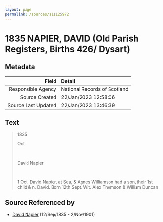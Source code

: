 ```yaml
---
layout: page
permalink: /sources/s11125972
---
```


# 1835 NAPIER, DAVID (Old Parish Registers, Births 426/ Dysart)

## Metadata

Field | Detail
---:|:---
Responsible Agency | National Records of Scotland
Source Created | 22/Jan/2023 12:58:06
Source Last Updated | 22/Jan/2023 13:46:39

## Text

> 1835
>
> Oct
>
> <br/>
>
> David Napier
>
> <br/>
>
> 1 Oct. David Napier, at Sea, & Agnes Williamson had a son, their 1st child & n. David. Born 12th Sept. Wit. Alex Thomson & William Duncan
>

## Source Referenced by

* [David Napier](../people/@41697732@-david-napier-b1835-9-12-d1901-11-2.md) (12/Sep/1835 - 2/Nov/1901)
